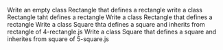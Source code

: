 Write an empty class Rectangle that defines a rectangle
write a class Rectangle taht defines a rectangle
Write a class Rectangle that defines a rectangle
Write a class Square thta defines a square and inherits from rectangle of 4-rectangle.js
Write a class Square that defines a square and inherites from square of 5-square.js
